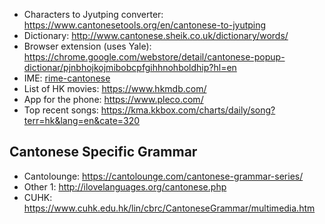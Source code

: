 - Characters to Jyutping converter: https://www.cantonesetools.org/en/cantonese-to-jyutping 
- Dictionary: http://www.cantonese.sheik.co.uk/dictionary/words/
- Browser extension (uses Yale): https://chrome.google.com/webstore/detail/cantonese-popup-dictionar/pjnbhojkojmibobcpfgihhnohboldhip?hl=en
- IME: [rime-cantonese](https://github.com/rime/rime-cantonese)
- List of HK movies: https://www.hkmdb.com/
- App for the phone: https://www.pleco.com/
- Top recent songs: https://kma.kkbox.com/charts/daily/song?terr=hk&lang=en&cate=320

## Cantonese Specific Grammar

- Cantolounge: https://cantolounge.com/cantonese-grammar-series/
- Other 1: http://ilovelanguages.org/cantonese.php
- CUHK: https://www.cuhk.edu.hk/lin/cbrc/CantoneseGrammar/multimedia.htm

